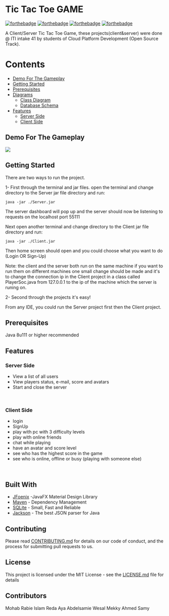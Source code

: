 # Tic Tac Toe GAME
[![forthebadge](https://forthebadge.com/images/badges/made-with-java.svg)](https://forthebadge.com)
[![forthebadge](https://forthebadge.com/images/badges/built-with-love.svg)](https://forthebadge.com)
[![forthebadge](https://forthebadge.com/images/badges/built-by-developers.svg)](https://forthebadge.com)
[![forthebadge](https://forthebadge.com/images/badges/uses-git.svg)](https://forthebadge.com)

A Client/Server Tic Tac Toe Game, these projects(client&server) were done @ ITI intake 41 by students of Cloud Platform Development (Open Source Track).

# Contents

- [Demo For The Gameplay](#demo-for-the-gameplay)
- [Getting Started](#getting-started)
- [Prerequisites](#prerequisites)
- [Diagrams](#diagrams)
	 - [Class Diagram](#class-diagram)
	 - [Database Schema](#database-schema)
- [Features ](#features)
	- [Server Side](#server-side)
	- [Client Side](#client-side)

## Demo For The Gameplay
<img src="https://github.com/ayaabdo/TicTacToe/blob/master/Project-Gif.gif?raw=true"/>



## Getting Started

There are two ways to run the project.

1- First through the terminal and jar files.
open the terminal and change directory to the Server jar file directory and run:
```
java -jar ./Server.jar
```
The server dashboard will pop up and the server should now be listening to requests on the localhost port 55111

Next open another terminal and change directory to the Client jar file directory and run:
```
java -jar ./Client.jar
```
Then home screen should open and you could choose what you want to do (Login OR Sign-Up)  

Note: the client and the server both run on the same machine if you want to run them on different machines one small change should be made and it's to change the connection ip in the Client project in a class called PlayerSoc.java from 127.0.0.1 to the ip of the machine which the server is runing on.

2- Second through the projects
it's easy! 

From any IDE, you could run the Server project first then the Client project.

## Prerequisites

Java 8u111 or higher recommended

## Features

### Server Side
* View a list of all users</br> 
* View players status, e-mail, score and avatars</br>
* Start and close the server</br>
</br>

### Client Side

* login</br>
* SignUp</br>
* play with pc with 3 difficulty levels</br>
* play with online friends</br>
* chat while playing</br>
* have an avatar and score level</br>
* see who has the highest score in the game</br>
* see who is online, offline or busy (playing with someone else)</br>
</br>

## Built With

* [JFoenix](http://www.jfoenix.com/) -JavaFX Material Design Library
* [Maven](https://maven.apache.org/) - Dependency Management
* [SQLite](https://www.sqlite.org/download.html/) - Small, Fast and Reliable
* [Jackson](https://github.com/FasterXML/jackson) -  The best JSON parser for Java

## Contributing

Please read [CONTRIBUTING.md](https://gist.github.com/PurpleBooth/b24679402957c63ec426) for details on our code of conduct, and the process for submitting pull requests to us.


## License

This project is licensed under the MIT License - see the [LICENSE.md](LICENSE.md) file for details

## Contributors

Mohab Rabie
Islam Reda
Aya Abdelsamie
Wesal Mekky
Ahmed Samy
